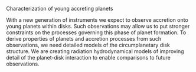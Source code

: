 Characterization of young accreting planets

With a new generation of instruments we expect to observe accretion onto young
planets within disks. Such observations may allow us to put stronger constraints
on the processes governing this phase of planet formation. To derive properties
of planets and accretion processes from such observations, we need detailed
models of the circumplanetary disk structure. We are creating radiation
hydrodynamical models of improving detail of the planet-disk interaction to
enable comparisons to future observations.
